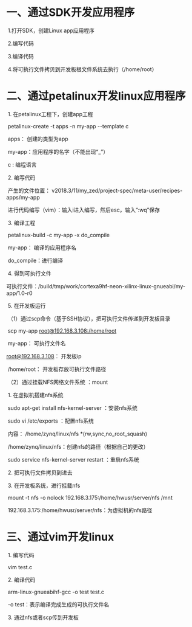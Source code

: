 # 一、通过SDK开发应用程序

​	1.打开SDK，创建Linux app应用程序

​	2.编写代码

​	3.编译代码

​	4.将可执行文件拷贝到开发板根文件系统去执行（/home/root）



# 二、通过petalinux开发linux应用程序

​	1\. 在petalinux工程下，创建app工程

​		petalinux-create -t apps -n my-app --template c

​			apps： 创建的类型为app

​			my-app：应用程序的名字（不能出现“_”）

​			c : 编程语言

​	2\. 编写代码

​		产生的文件位置： v2018.3/11/my_zed/project-spec/meta-user/recipes-apps/my-app

​		进行代码编写（vim）：输入i进入编写，然后esc，输入“:wq”保存

​	3\. 编译工程

​		petalinux-build -c my-app -x do_compile

​			my-app： 编译的应用程序名

​			do_compile：进行编译

​	4\. 得到可执行文件

​		可执行文件：/build/tmp/work/cortexa9hf-neon-xilinx-linux-gnueabi/my-app/1.0-r0

​	5\. 在开发板运行

​	（1）通过scp命令（基于SSH协议），把可执行文件传递到开发板目录

​		scp my-app [root@192.168.3.108:/home/root](mailto:root@192.168.3.108:/home/root)

​			my-app： 可执行文件名

[			root@192.168.3.108](mailto:root@192.168.3.108)： 开发板ip

​			/home/root： 开发板存放可执行文件路径

​	（2）通过挂载NFS网络文件系统 ：mount

​		1\. 在虚拟机搭建nfs系统

​			sudo apt-get install nfs-kernel-server ：安装nfs系统

​			sudo vi /etc/exports ：配置nfs系统

​			内容：	/home/zynq/linux/nfs \*(rw,sync,no_root_squash)

​					   /home/zynq/linux/nfs：创建nfs的路径（根据自己的更改）

​			sudo service nfs-kernel-server restart ：重启nfs系统

​		2\. 把可执行文件拷贝到进去

​		3\. 在开发板系统，进行挂载nfs

​			mount -t nfs -o nolock 192.168.3.175:/home/hwusr/server/nfs /mnt

​			192.168.3.175:/home/hwusr/server/nfs：为虚拟机的nfs路径



# 三、通过vim开发linux

​	1\. 编写代码

​		vim test.c

​	2\. 编译代码

​		arm-linux-gnueabihf-gcc -o test test.c

​		\-o test：表示编译完成生成的可执行文件名

​	3\. 通过nfs或者scp传到开发板
